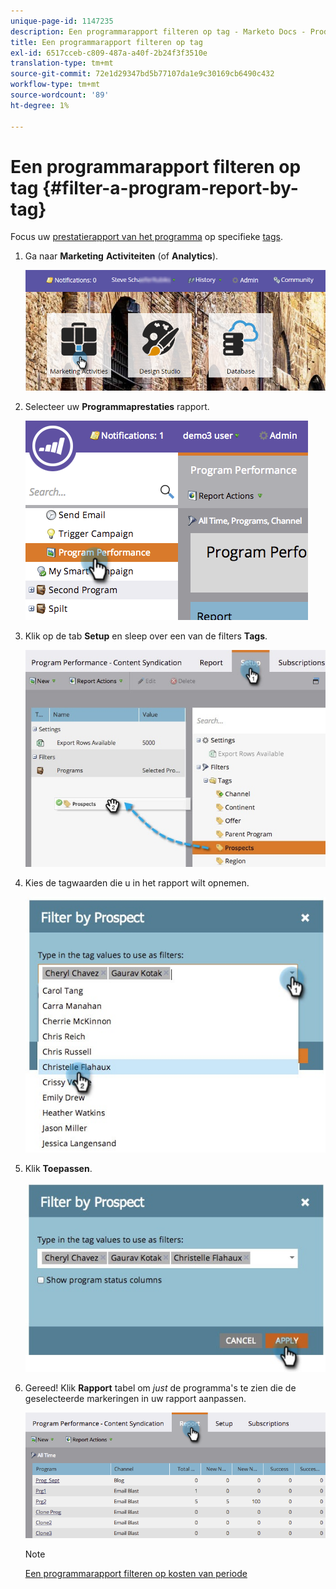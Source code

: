 ```yaml
---
unique-page-id: 1147235
description: Een programmarapport filteren op tag - Marketo Docs - Productdocumentatie
title: Een programmarapport filteren op tag
exl-id: 6517cceb-c809-487a-a40f-2b24f3f3510e
translation-type: tm+mt
source-git-commit: 72e1d29347bd5b77107da1e9c30169cb6490c432
workflow-type: tm+mt
source-wordcount: '89'
ht-degree: 1%

---
```


# Een programmarapport filteren op tag {#filter-a-program-report-by-tag}

Focus uw [prestatierapport van het programma](/help/marketo/product-docs/core-marketo-concepts/programs/program-performance-report/create-a-program-performance-report.md) op specifieke [tags](/help/marketo/product-docs/core-marketo-concepts/programs/working-with-programs/understanding-tags.md).

1. Ga naar **Marketing** **Activiteiten** (of **Analytics**).

   ![](assets/login-marketing-activities.png)

1. Selecteer uw **Programmaprestaties** rapport.

   ![](assets/image2014-9-23-16-3a12-3a36.png)

1. Klik op de tab **Setup** en sleep over een van de filters **Tags**.

   ![](assets/prospects.jpg)

1. Kies de tagwaarden die u in het rapport wilt opnemen.

   ![](assets/prospect1.jpg)

1. Klik **Toepassen**.

   ![](assets/prospect2.jpg)

1. Gereed! Klik **Rapport** tabel om _just_ de programma&#39;s te zien die de geselecteerde markeringen in uw rapport aanpassen.

   ![](assets/image2014-9-23-16-3a14-3a42.png)

   >[!NOTE]
   >
   >[Een programmarapport filteren op kosten van periode](/help/marketo/product-docs/core-marketo-concepts/programs/program-performance-report/filter-a-program-report-by-period-cost.md)
